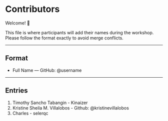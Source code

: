 # Contributors

Welcome! 🎉  

This file is where participants will add their names during the workshop.  
Please follow the format exactly to avoid merge conflicts.

---

## Format
- Full Name —  GitHub: @username

---

## Entries

1. Timothy Sancho Tabangin - Kinaizer
2. Kristine Sheila M. Villalobos - Github: @kristinevillalobos
3. Charles - selerqc

